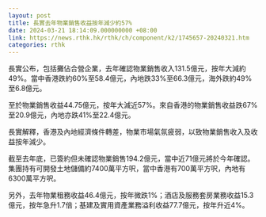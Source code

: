 ```yaml
---
layout: post
title: 長實去年物業銷售收益按年減少約57%
date: 2024-03-21 18:14:09.000000000 +08:00
link: https://news.rthk.hk/rthk/ch/component/k2/1745657-20240321.htm
categories: rthk
---
```


長實公布，包括攤佔合營企業，去年確認物業銷售收入131.5億元，按年大減約49%。當中香港跌約60%至58.4億元，內地跌33%至66.3億元，海外跌約49%至6.8億元。

至於物業銷售收益44.75億元，按年大減近57%。來自香港的物業銷售收益跌67%至20.9億元，內地亦跌41%至22.4億元。

長實解釋，香港及內地經濟條件轉差，物業市場氣氛疲弱，以致物業銷售收入及收益按年減少。

截至去年底，已簽約但未確認物業銷售194.2億元，當中近71億元將於今年確認。集團持有可開發土地儲備約7400萬平方呎，當中香港有700萬平方呎，內地有6300萬平方呎。

另外，去年物業租務收益46.4億元，按年微跌1%；酒店及服務套房業務收益15.3億元，按年急升1.7倍；基建及實用資產業務溢利收益77.7億元，按年升近4%。
